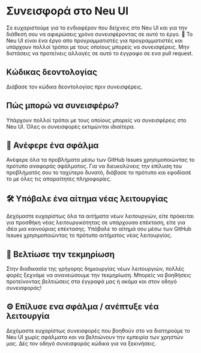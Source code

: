 # Συνεισφορά στο Neu UI
Σε ευχαριστούμε για το ενδιαφέρον που δείχνεις στο Neu UI και για την διάθεσή σου να αφιερώσεις χρόνο συνεισφέροντας σε αυτό το έργο. 🙌 Το Neu UI είναι ένα έργο απο προγραμματιστές για προγραμματιστές και υπάρχουν πολλοί τρόποι με τους οποίους μπορείς να συνεισφέρεις. Μην διστάσεις να προτείνεις αλλαγές σε αυτό το έγγραφο σε ενα pull request.

## Κώδικας δεοντολογίας
Διάβασε τον κώδικα δεοντολογίας πριν συνεισφέρεις.

## Πώς μπορώ να συνεισφέρω?
Υπάρχουν πολλοί τρόποι με τους οποίους μπορείς να συνεισφέρεις στο Neu UI. Όλες οι συνεισφορές εκτιμώνται ιδιαίτερα.

## 🐛 Ανέφερε ένα σφάλμα
Ανέφερε όλα τα προβλήματα μέσω των GitHub Issues χρησιμοποιώντας το πρότυπο αναφοράς σφάλματος. Για να διευκολύνεις την επίλυση του προβλήματός σου το ταχύτερο δυνατό, διάβασε το πρότυπο και εφοδίασέ το με όλες τις απαραίτητες πληροφορίες.

## 🛠 Υπόβαλε ένα αίτημα νέας λειτουργίας
Δεχόμαστε ευχαρίστως όλα τα αιτήματα νέων λειτουργιών, είτε πρόκειται για προσθήκη νέας λειτουργικότητας σε υπάρχουσα επέκταση, είτε για ιδέα μια καινούριας επέκτασης. Υπόβαλε το αίτημά σου μέσω των GitHub Issues χρησιμοποιώντας το πρότυπο αιτήματος νέας λειτουργίας.

## 📝 Βελτίωσε την τεκμηρίωση
Στην διαδικασία της γρήγορης δημιουργίας νέων λειτουργιών, πολλές φορές ξεχνάμε να ανανεώσουμε την τεκμηρίωση. Μπορείς να βοηθήσεις προτείνοντας βελτιώσεις στα έγγραφά μας ή ακόμα και στον οδηγό συνεισφοράς!

## ⚙️ Επίλυσε ενα σφάλμα / ανέπτυξε νέα λειτουργία
Δεχόμαστε ευχαρίστως συνεισφορές που βοηθούν στο να διατηρούμε το Neu UI χωρίς σφάλματα και να βελτιώνουν την εμπειρία των χρηστών μας. Δές τον οδηγό συνεισφοράς κώδικα για να ξεκινήσεις.

